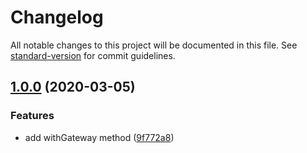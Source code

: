 # Changelog

All notable changes to this project will be documented in this file. See [standard-version](https://github.com/conventional-changelog/standard-version) for commit guidelines.

## [1.0.0](https://github.com/dansmaculotte/laravel-omnipay/compare/v0.2.0...v1.0.0) (2020-03-05)


### Features

* add withGateway method ([9f772a8](https://github.com/dansmaculotte/laravel-omnipay/commit/9f772a8))
